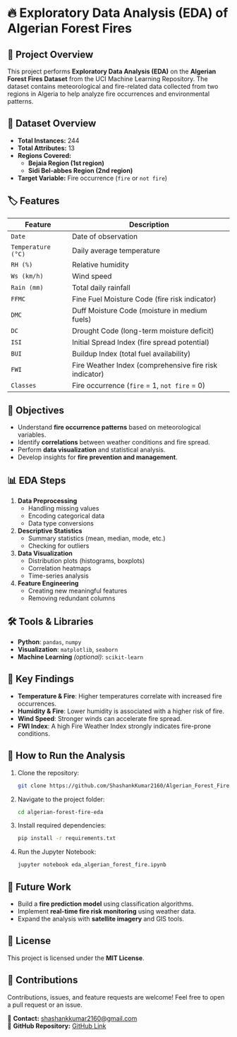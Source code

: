 # 🔥 Exploratory Data Analysis (EDA) of Algerian Forest Fires

## 📌 Project Overview
This project performs **Exploratory Data Analysis (EDA)** on the **Algerian Forest Fires Dataset** from the UCI Machine Learning Repository. The dataset contains meteorological and fire-related data collected from two regions in Algeria to help analyze fire occurrences and environmental patterns.

## 📂 Dataset Overview
- **Total Instances:** 244
- **Total Attributes:** 13
- **Regions Covered:**
  - **Bejaia Region (1st region)**
  - **Sidi Bel-abbes Region (2nd region)**
- **Target Variable:** Fire occurrence (`fire` or `not fire`)

## 🏷️ Features
| Feature | Description |
|---------|-------------|
| `Date` | Date of observation |
| `Temperature (°C)` | Daily average temperature |
| `RH (%)` | Relative humidity |
| `Ws (km/h)` | Wind speed |
| `Rain (mm)` | Total daily rainfall |
| `FFMC` | Fine Fuel Moisture Code (fire risk indicator) |
| `DMC` | Duff Moisture Code (moisture in medium fuels) |
| `DC` | Drought Code (long-term moisture deficit) |
| `ISI` | Initial Spread Index (fire spread potential) |
| `BUI` | Buildup Index (total fuel availability) |
| `FWI` | Fire Weather Index (comprehensive fire risk indicator) |
| `Classes` | Fire occurrence (`fire` = 1, `not fire` = 0) |

## 🎯 Objectives
- Understand **fire occurrence patterns** based on meteorological variables.
- Identify **correlations** between weather conditions and fire spread.
- Perform **data visualization** and statistical analysis.
- Develop insights for **fire prevention and management**.

## 📊 EDA Steps
1. **Data Preprocessing**
   - Handling missing values
   - Encoding categorical data
   - Data type conversions
2. **Descriptive Statistics**
   - Summary statistics (mean, median, mode, etc.)
   - Checking for outliers
3. **Data Visualization**
   - Distribution plots (histograms, boxplots)
   - Correlation heatmaps
   - Time-series analysis
4. **Feature Engineering**
   - Creating new meaningful features
   - Removing redundant columns

## 🛠️ Tools & Libraries
- **Python**: `pandas`, `numpy`
- **Visualization**: `matplotlib`, `seaborn`
- **Machine Learning** *(optional)*: `scikit-learn`

## 📌 Key Findings
- **Temperature & Fire**: Higher temperatures correlate with increased fire occurrences.
- **Humidity & Fire**: Lower humidity is associated with a higher risk of fire.
- **Wind Speed**: Stronger winds can accelerate fire spread.
- **FWI Index**: A high Fire Weather Index strongly indicates fire-prone conditions.

## 🚀 How to Run the Analysis
1. Clone the repository:
   ```bash
   git clone https://github.com/ShashankKumar2160/Algerian_Forest_Fire_Exploratory_Analysis.git
   ```
2. Navigate to the project folder:
   ```bash
   cd algerian-forest-fire-eda
   ```
3. Install required dependencies:
   ```bash
   pip install -r requirements.txt
   ```
4. Run the Jupyter Notebook:
   ```bash
   jupyter notebook eda_algerian_forest_fire.ipynb
   ```

## 📌 Future Work
- Build a **fire prediction model** using classification algorithms.
- Implement **real-time fire risk monitoring** using weather data.
- Expand the analysis with **satellite imagery** and GIS tools.

## 📜 License
This project is licensed under the **MIT License**.

## 🙌 Contributions
Contributions, issues, and feature requests are welcome! Feel free to open a pull request or an issue.

📧 **Contact:** shashankkumar2160@gmail.com  
🔗 **GitHub Repository:** [GitHub Link](https://github.com/ShashankKumar2160/Algerian_Forest_Fire_Exploratory_Analysis)

